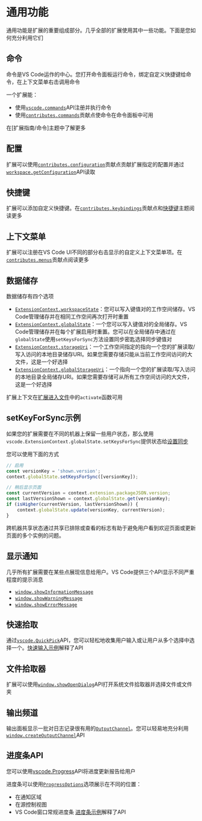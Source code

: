 # 通用功能
通用功能是扩展的重要组成部分。几乎全部的扩展使用其中一些功能。下面是您如何充分利用它们
## 命令
命令是VS Code运作的中心。您打开命令面板运行命令，绑定自定义快捷键给命令，在上下文菜单右击调用命令

一个扩展能：
- 使用[`vscode.commands`](/9.%20%E5%8F%82%E8%80%83/1.%20VS%20Code%20API.md##commands)API注册并执行命令
- 使用[`contributes.commands`](/9.%20%E5%8F%82%E8%80%83/2.%20%E8%B4%A1%E7%8C%AE%E7%82%B9.md##contributes.commands)贡献点使命令在命令面板中可用

在[扩展指南/命令]主题中了解更多
## 配置
扩展可以使用[`contributes.configuration`](/9.%20%E5%8F%82%E8%80%83/2.%20%E8%B4%A1%E7%8C%AE%E7%82%B9.md##contributes.configuration)贡献点贡献扩展指定的配置并通过[`workspace.getConfiguration`](/9.%20%E5%8F%82%E8%80%83/1.%20VS%20Code%20API.md##工作空间)API读取
## 快捷键
扩展可以添加自定义快捷键。在[`contributes.keybindings`](/9.%20%E5%8F%82%E8%80%83/2.%20%E8%B4%A1%E7%8C%AE%E7%82%B9.md##contributes.keybindings)贡献点和[快捷键](https://code.visualstudio.com/docs/getstarted/keybindings)主题阅读更多
## 上下文菜单
扩展可以注册在VS Code UI不同的部分右击显示的自定义上下文菜单项。在[`contributes.menus`](/9.%20%E5%8F%82%E8%80%83/2.%20%E8%B4%A1%E7%8C%AE%E7%82%B9.md##contributes.menus)贡献点阅读更多
## 数据储存
数据储存有四个选项
- [`ExtensionContext.workspaceState`](/9.%20%E5%8F%82%E8%80%83/1.%20VS%20Code%20API.md###ExtensionContext)：您可以写入键值对的工作空间储存。VS Code管理储存并在相同工作空间再次打开时重置
- [`ExtensionContext.globalState`](/9.%20%E5%8F%82%E8%80%83/1.%20VS%20Code%20API.md###ExtensionContext)：一个您可以写入键值对的全局储存。VS Code管理储存并在每个扩展启用时重置。您可以在全局储存中通过在`globalState`使用`setKeysForSync`方法设置同步密匙选择同步键值对
- [`ExtensionContext.storageUri`](/9.%20%E5%8F%82%E8%80%83/1.%20VS%20Code%20API.md###ExtensionContext)：一个工作空间指定的指向一个您的扩展读取/写入访问的本地目录储存URI。如果您需要存储只能从当前工作空间访问的大文件，这是一个好选择
- [`ExtensionContext.globalStorageUri`](/9.%20%E5%8F%82%E8%80%83/1.%20VS%20Code%20API.md###ExtensionContext)：一个指向一个您的扩展读取/写入访问的本地目录全局储存URI。如果您需要存储可从所有工作空间访问的大文件，这是一个好选择

扩展上下文在[扩展进入文件](/2.%20%E5%BC%80%E5%A7%8B/2.%20%E6%89%A9%E5%B1%95%E8%A7%A3%E5%89%96.md#扩展进入文件)中的`activate`函数可用
## setKeyForSync示例
如果您的扩展需要在不同的机器上保留一些用户状态，那么使用`vscode.ExtensionContext.globalState.setKeysForSync`提供状态给[设置同步](https://code.visualstudio.com/docs/editor/settings-sync)

您可以使用下面的方式
```typescript
// 启用
const versionKey = 'shown.version';
context.globalState.setKeysForSync([versionKey]);

// 稍后显示页面
const currentVersion = context.extension.packageJSON.version;
const lastVersionShown = context.globalState.get(versionKey);
if (isHigher(currentVersion, lastVersionShown)) {
    context.globalState.update(versionKey, currentVersion);
}
```
跨机器共享状态通过共享已排除或查看的标志有助于避免用户看到欢迎页面或更新页面的多个实例的问题。
## 显示通知
几乎所有扩展需要在某些点展现信息给用户。VS Code提供三个API显示不同严重程度的提示消息
- [`window.showInformationMessage`](/9.%20%E5%8F%82%E8%80%83/1.%20VS%20Code%20API.md##window)
- [`window.showWarningMessage`](/9.%20%E5%8F%82%E8%80%83/1.%20VS%20Code%20API.md##window)
- [`window.showErrorMessage`](/9.%20%E5%8F%82%E8%80%83/1.%20VS%20Code%20API.md##window)
## 快速拾取
通过[`vscode.QuickPick`](/9.%20%E5%8F%82%E8%80%83/1.%20VS%20Code%20API.md###QuickPick<T>)API，您可以轻松地收集用户输入或让用户从多个选择中选择一个。[快速输入示例](https://github.com/microsoft/vscode-extension-samples/tree/main/quickinput-sample)解释了API
## 文件拾取器
扩展可以使用[`window.showOpenDialog`](/9.%20%E5%8F%82%E8%80%83/1.%20VS%20Code%20API.md##window)API打开系统文件拾取器并选择文件或文件夹
## 输出频道
输出面板显示一批对日志记录很有用的[`OutputChannel`](/9.%20%E5%8F%82%E8%80%83/1.%20VS%20Code%20API.md###OutputChannel)。您可以轻易地充分利用[`window.createOutputChannel`](/9.%20%E5%8F%82%E8%80%83/1.%20VS%20Code%20API.md##window)API
## 进度条API
您可以使用[vscode.Progress](/9.%20%E5%8F%82%E8%80%83/1.%20VS%20Code%20API.md###Progress<T>)API将进度更新报告给用户

进度条可以使用[`ProgressOptions`](/9.%20%E5%8F%82%E8%80%83/1.%20VS%20Code%20API.md###ProgressOptions)选项展示在不同的位置：
- 在通知区域
- 在源控制视图
- VS Code窗口常规进度条
[进度条示例](https://github.com/microsoft/vscode-extension-samples/tree/main/progress-sample)解释了API
